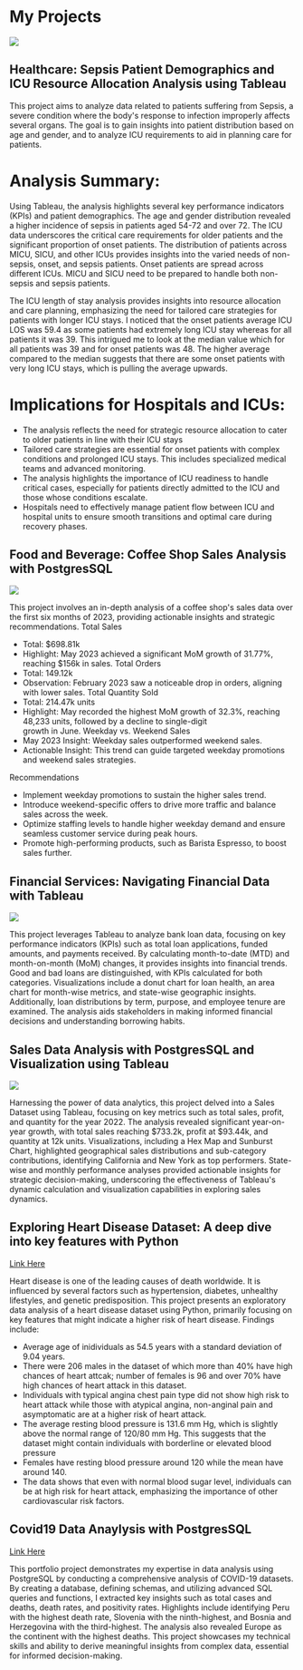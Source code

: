 # My Projects

[<img src="images/Healthcare_Sepsis_Analysis.jpg?raw=true"/>](https://public.tableau.com/app/profile/fenny.khosla8067/viz/PatientSepsisDataAnalysisDashboard/Dashboard32)

## Healthcare: Sepsis Patient Demographics and ICU Resource Allocation Analysis using Tableau 
This project aims to analyze data related to patients suffering from Sepsis, a severe condition where the body's response to infection improperly affects several organs. The goal is to gain insights into patient distribution based on age and gender, and to analyze ICU requirements to aid in planning care for patients.

# Analysis Summary: 
Using Tableau, the analysis highlights several key performance indicators (KPIs) and patient demographics. The age and gender distribution revealed a higher incidence of sepsis in patients aged 54-72 and over 72. The ICU data underscores the critical care requirements for older patients and the significant proportion of onset patients. The distribution of patients across MICU, SICU, and other ICUs provides insights into the varied needs of non-sepsis, onset, and sepsis patients. Onset patients are spread across different ICUs. MICU and SICU need to be prepared to handle both non-sepsis and sepsis patients.

The ICU length of stay analysis provides insights into resource allocation and care planning, emphasizing the need for tailored care strategies for patients with longer ICU stays. I noticed that the onset patients average ICU LOS was 59.4 as some patients had extremely long ICU stay whereas for all patients it was 39. This intrigued me to look at the median value which for all patients was 39 and for onset patients was 48. The higher average compared to the median suggests that there are some onset patients with very long ICU stays, which is pulling the average upwards. 

# Implications for Hospitals and ICUs:
-	The analysis reflects the need for strategic resource allocation to cater to older patients in line with their ICU stays
-	Tailored care strategies are essential for onset patients with complex conditions and prolonged ICU stays. This includes specialized medical teams and advanced monitoring.
-	The analysis highlights the importance of ICU readiness to handle critical cases, especially for patients directly admitted to the ICU and those whose conditions escalate.
-	Hospitals need to effectively manage patient flow between ICU and hospital units to ensure smooth transitions and optimal care during recovery phases.


## Food and Beverage: Coffee Shop Sales Analysis with PostgresSQL

[<img src="images/coffeesales.jpg?raw=true\">](./coffee_shop_sales_sql.md)

This project involves an in-depth analysis of a coffee shop's sales data over the first six months of 2023, providing actionable insights and strategic recommendations. 
Total Sales
- Total: $698.81k
- Highlight: May 2023 achieved a significant MoM growth of 31.77%, reaching $156k in sales.
Total Orders
- Total: 149.12k
- Observation: February 2023 saw a noticeable drop in orders, aligning with lower sales.
Total Quantity Sold
- Total: 214.47k units
- Highlight: May recorded the highest MoM growth of 32.3%, reaching 48,233 units, followed by a decline to single-digit   
  growth in June.
Weekday vs. Weekend Sales
- May 2023 Insight: Weekday sales outperformed weekend sales.
- Actionable Insight: This trend can guide targeted weekday promotions and weekend sales strategies.

Recommendations
- Implement weekday promotions to sustain the higher sales trend.
- Introduce weekend-specific offers to drive more traffic and balance sales across the week.
- Optimize staffing levels to handle higher weekday demand and ensure seamless customer service during peak hours.
- Promote high-performing products, such as Barista Espresso, to boost sales further.


## Financial Services: Navigating Financial Data with Tableau
[<img src="images/Navigating_Financial_Data_Dashboard.png?raw=true\">](./navigating_financial_data.md)

This project leverages Tableau to analyze bank loan data, focusing on key performance indicators (KPIs) such as total loan applications, funded amounts, and payments received. By calculating month-to-date (MTD) and month-on-month (MoM) changes, it provides insights into financial trends. Good and bad loans are distinguished, with KPIs calculated for both categories. Visualizations include a donut chart for loan health, an area chart for month-wise metrics, and state-wise geographic insights. Additionally, loan distributions by term, purpose, and employee tenure are examined. The analysis aids stakeholders in making informed financial decisions and understanding borrowing habits.

## Sales Data Analysis with PostgresSQL and Visualization using Tableau
[<img src="images/Sales_Data_Analysis.jpg?raw=true\">](./Sales_Data_Analysis.md)

Harnessing the power of data analytics, this project delved into a Sales Dataset using Tableau, focusing on key metrics such as total sales, profit, and quantity for the year 2022. The analysis revealed significant year-on-year growth, with total sales reaching $733.2k, profit at $93.44k, and quantity at 12k units. Visualizations, including a Hex Map and Sunburst Chart, highlighted geographical sales distributions and sub-category contributions, identifying California and New York as top performers. State-wise and monthly performance analyses provided actionable insights for strategic decision-making, underscoring the effectiveness of Tableau's dynamic calculation and visualization capabilities in exploring sales dynamics.

## Exploring Heart Disease Dataset: A deep dive into key features with Python
[Link Here](./heart_disease_analysis_python.md)

Heart disease is one of the leading causes of death worldwide. It is influenced by several factors such as hypertension, diabetes, unhealthy lifestyles, and genetic predisposition. This project presents an exploratory data analysis of a heart disease dataset using Python, primarily focusing on key features that might indicate a higher risk of heart disease.
Findings include: 
- Average age of inidividuals as 54.5 years with a standard deviation of 9.04 years. 
- There were 206 males in the dataset of which more than 40% have high chances of heart attcak; number of females is 96 and over 70% have high chances of heart attack in this dataset.
- Individuals with typical angina chest pain type did not show high risk to heart attack while those with atypical angina, non-anginal pain and asymptomatic are at a higher risk of heart attack.
- The average resting blood pressure is 131.6 mm Hg, which is slightly above the normal range of 120/80 mm Hg. This suggests that the dataset might contain individuals with borderline or elevated blood pressure
- Females have resting blood pressure around 120 while the mean have around 140.
- The data shows that even with normal blood sugar level, individuals can be at high risk for heart attack, emphasizing the importance of other cardiovascular risk factors. 

## Covid19 Data Anaylysis with PostgresSQL
[Link Here](./covid19_data_analysis_postgres.md)

This portfolio project demonstrates my expertise in data analysis using PostgreSQL by conducting a comprehensive analysis of COVID-19 datasets. By creating a database, defining schemas, and utilizing advanced SQL queries and functions, I extracted key insights such as total cases and deaths, death rates, and positivity rates. Highlights include identifying Peru with the highest death rate, Slovenia with the ninth-highest, and Bosnia and Herzegovina with the third-highest. The analysis also revealed Europe as the continent with the highest deaths. This project showcases my technical skills and ability to derive meaningful insights from complex data, essential for informed decision-making.

